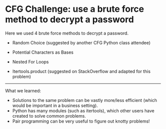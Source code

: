 # CFG Challenge: use a brute force method to decrypt a password

Here we used 4 brute force methods to decrypt a password.

+ Random Choice (suggested by another CFG Python class attendee)


+ Potential Characters as Bases


+ Nested For Loops


+ Itertools.product (suggested on StackOverflow and adapted for this problem)

---

What we learned:
+ Solutions to the same problem can be vastly more/less efficient (which would be  important in a business setting).
+ Python has many modules (such as itertools), which other users have created to solve common problems.
+ Pair programming can be very useful to figure out knotty problems!

